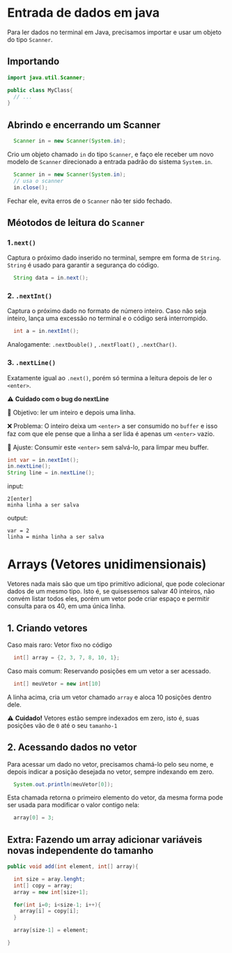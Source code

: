 # Entrada de dados em java

Para ler dados no terminal em Java, precisamos importar e usar um objeto do tipo `Scanner`.

## Importando

```java
import java.util.Scanner;

public class MyClass{
  // ...
}
```

## Abrindo e encerrando um Scanner

```java
  Scanner in = new Scanner(System.in);
```

Crio um objeto chamado `in` do tipo `Scanner`, e faço ele receber um novo modelo de `Scanner` direcionado a entrada padrão do sistema `System.in`.

```java
  Scanner in = new Scanner(System.in);
  // usa o scanner
  in.close();
```

Fechar ele, evita erros de o `Scanner` não ter sido fechado.

## Méotodos de leitura do `Scanner`

### 1`.next()` 

Captura o próximo dado inserido no terminal, sempre em forma de `String`. `String` é usado para garantir a segurança do código.

```java
  String data = in.next();
```

### 2. `.nextInt()`

Captura o próximo dado no formato de número inteiro. Caso não seja inteiro, lança uma excessão no terminal e o código será interrompido.

```java
  int a = in.nextInt();
```

Analogamente: `.nextDouble()` , `.nextFloat()` , `.nextChar()`.

### 3. `.nextLine()`

Exatamente igual ao `.next()`, porém só termina a leitura depois de ler o `<enter>`.


⚠️ **Cuidado com o bug do nextLine**

📍 Objetivo: ler um inteiro e depois uma linha.

❌ Problema: O inteiro deixa um `<enter>`  a ser consumido no `buffer` e isso faz com que ele pense que a linha a ser lida é apenas um `<enter>` vazio.

🧩 Ajuste: Consumir este `<enter>` sem salvá-lo, para limpar meu buffer.

```java
int var = in.nextInt();
in.nextLine();
String line = in.nextLine();
```

input:
```
2[enter]
minha linha a ser salva
```

output:
```
var = 2
linha = minha linha a ser salva
```

# Arrays (Vetores unidimensionais)

Vetores nada mais são que um tipo primitivo adicional, que pode colecionar dados de um mesmo tipo. Isto é, se quisessemos salvar 40 inteiros, não convém listar todos eles, porém um vetor pode criar espaço e permitir consulta para os 40, em uma única linha.

## 1. Criando vetores

Caso mais raro: Vetor fixo no código
```java
  int[] array = {2, 3, 7, 8, 10, 1};
```

Caso mais comum: Reservando posições em um vetor a ser acessado.
```java
  int[] meuVetor = new int[10]
```

A linha acima, cria um vetor chamado `array` e aloca 10 posições dentro dele.

⚠️ **Cuidado!** Vetores estão sempre indexados em zero, isto é, suas posições vão de `0` até o seu `tamanho-1`

## 2. Acessando dados no vetor

Para acessar um dado no vetor, precisamos chamá-lo pelo seu nome, e depois indicar a posição desejada no vetor, sempre indexando em zero.

```java
  System.out.println(meuVetor[0]);
```
Esta chamada retorna o primeiro elemento do vetor, da mesma forma pode ser usada para modificar o valor contigo nela:

```java
  array[0] = 3;
```

## Extra: Fazendo um array adicionar variáveis novas independente do tamanho

```java
public void add(int element, int[] array){

  int size = aray.lenght;
  int[] copy = array;
  array = new int[size+1];

  for(int i=0; i<size-1; i++){
    array[i] = copy[i];
  }

  array[size-1] = element;

}
```